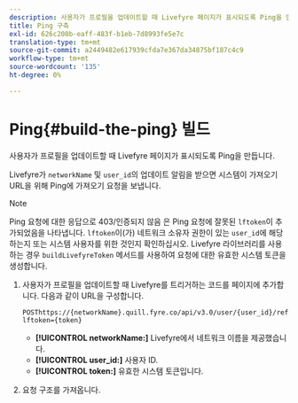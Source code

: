 ```yaml
---
description: 사용자가 프로필을 업데이트할 때 Livefyre 페이지가 표시되도록 Ping을 만듭니다.
title: Ping 구축
exl-id: 626c200b-eaff-483f-b1eb-7d8993fe5e7c
translation-type: tm+mt
source-git-commit: a2449482e617939cfda7e367da34875bf187c4c9
workflow-type: tm+mt
source-wordcount: '135'
ht-degree: 0%

---
```


# Ping{#build-the-ping} 빌드

사용자가 프로필을 업데이트할 때 Livefyre 페이지가 표시되도록 Ping을 만듭니다.

Livefyre가 `networkName` 및 `user_id`의 업데이트 알림을 받으면 시스템이 가져오기 URL을 위해 Ping에 가져오기 요청을 보냅니다.

>[!NOTE]
>
>Ping 요청에 대한 응답으로 403/인증되지 않음 은 Ping 요청에 잘못된 `lftoken`이 추가되었음을 나타냅니다. `lftoken`이(가) 네트워크 소유자 권한이 있는 `user_id`에 해당하는지 또는 시스템 사용자를 위한 것인지 확인하십시오. Livefyre 라이브러리를 사용하는 경우 `buildLivefyreToken` 메서드를 사용하여 요청에 대한 유효한 시스템 토큰을 생성합니다.

1. 사용자가 프로필을 업데이트할 때 Livefyre를 트리거하는 코드를 페이지에 추가합니다. 다음과 같이 URL을 구성합니다.

   ```
   POSThttps://{networkName}.quill.fyre.co/api/v3.0/user/{user_id}/refresh?lftoken={token}
   ```

   * **[!UICONTROL networkName:]** Livefyre에서 네트워크 이름을 제공했습니다.
   * **[!UICONTROL user_id:]** 사용자 ID.
   * **[!UICONTROL token:]** 유효한 시스템 토큰입니다.

1. 요청 구조를 가져옵니다.
